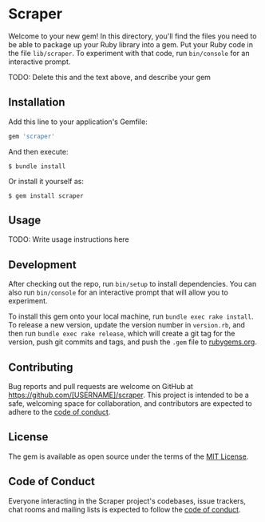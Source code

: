 # Scraper

Welcome to your new gem! In this directory, you'll find the files you need to be able to package up your Ruby library into a gem. Put your Ruby code in the file `lib/scraper`. To experiment with that code, run `bin/console` for an interactive prompt.

TODO: Delete this and the text above, and describe your gem

## Installation

Add this line to your application's Gemfile:

```ruby
gem 'scraper'
```

And then execute:

    $ bundle install

Or install it yourself as:

    $ gem install scraper

## Usage

TODO: Write usage instructions here

## Development

After checking out the repo, run `bin/setup` to install dependencies. You can also run `bin/console` for an interactive prompt that will allow you to experiment.

To install this gem onto your local machine, run `bundle exec rake install`. To release a new version, update the version number in `version.rb`, and then run `bundle exec rake release`, which will create a git tag for the version, push git commits and tags, and push the `.gem` file to [rubygems.org](https://rubygems.org).

## Contributing

Bug reports and pull requests are welcome on GitHub at https://github.com/[USERNAME]/scraper. This project is intended to be a safe, welcoming space for collaboration, and contributors are expected to adhere to the [code of conduct](https://github.com/[USERNAME]/scraper/blob/master/CODE_OF_CONDUCT.md).


## License

The gem is available as open source under the terms of the [MIT License](https://opensource.org/licenses/MIT).

## Code of Conduct

Everyone interacting in the Scraper project's codebases, issue trackers, chat rooms and mailing lists is expected to follow the [code of conduct](https://github.com/[USERNAME]/scraper/blob/master/CODE_OF_CONDUCT.md).
